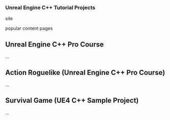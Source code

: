 ### Unreal Engine C++ Tutorial Projects

site

popular content pages

## Unreal Engine C++ Pro Course

...

## Action Roguelike (Unreal Engine C++ Pro Course)

...

## Survival Game (UE4 C++ Sample Project)

...
